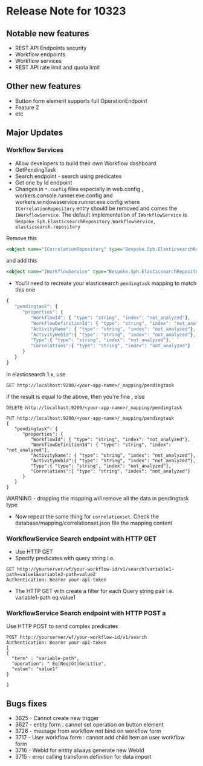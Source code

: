 # Release Note for 10323

## Notable new features
* REST API Endpoints security
* Workflow endpoints
* Workflow services
* REST API rate limit and quota limit

## Other new features
* Button form element supports full OperationEndpoint
* Feature 2
* etc


## Major Updates

### Workflow Services
* Allow developers to build their own Workflow dashboard
* GetPendingTask
* Search endpoint - search using predicates
* Get one by Id endpoint
* Changes in `*.config` files especially in web.config , workers.console.runner.exe.config and workers.windowsservice.runner.exe.config where `ICorrelationRepository` entry should be removed and comes the `IWorkflowService`. The default implementation of `IWorkflowService` is  `Bespoke.Sph.ElasticsearchRepository.WorkflowService, elasticsearch.repository`

Remove this
```xml
<object name="ICorrelationRepository" type="Bespoke.Sph.ElasticsearchRepository.CorrelationRepository, elasticsearch.repository"
```

and add this
```xml
<object name="IWorkflowService" type="Bespoke.Sph.ElasticsearchRepository.WorkflowService, elasticsearch.repository" />
```

* You'll need to recreate your elasticsearch `pendingtask` mapping to match this one

```javascript
{
   "pendingtask": {
      "properties": {
         "WorkflowId": { "type": "string", "index": "not_analyzed"},
         "WorkflowDefinitionId": { "type": "string", "index": "not_analyzed"},
         "ActivityName": { "type": "string", "index": "not_analyzed"},
         "ActivityWebId":{ "type": "string", "index": "not_analyzed"},
         "Type":{ "type": "string", "index": "not_analyzed"},
         "Correlations":{ "type": "string", "index": "not_analyzed"}
      }
   }
}
```
in elasticsearch 1.x, use
```
GET http://localhost:9200/<your-app-name>/_mapping/pendingtask
```
if the result is equal to the above, then you're fine , else
```
DELETE http://localhost:9200/<your-app-name>/_mapping/pendingtask

PUT http://localhost:9200/<your-app-name>/_mapping/pendingtask
{
   "pendingtask": {
      "properties": {
         "WorkflowId": { "type": "string", "index": "not_analyzed"},
         "WorkflowDefinitionId": { "type": "string", "index": "not_analyzed"},
         "ActivityName": { "type": "string", "index": "not_analyzed"},
         "ActivityWebId":{ "type": "string", "index": "not_analyzed"},
         "Type":{ "type": "string", "index": "not_analyzed"},
         "Correlations":{ "type": "string", "index": "not_analyzed"}
      }
   }
}
```

WARNING - dropping the mapping will remove all the data in pendingtask type

* Now repeat the same thing for `correlationset`. Check the database/mapping/correlationset.json file the mapping content



### WorkflowService Search endpoint with HTTP GET
* Use HTTP GET
* Specify predicates with query string i.e.
```
GET http://yourserver/wf/your-workflow-id/v1/search?variable1-path=value1&variable2-path=value2
Authentication: Bearer your-api-token
```
* The HTTP GET with create a filter for each Query string pair i.e. variable1-path eq value1



### WorkflowService Search endpoint with HTTP POST a

 Use HTTP POST to send complex predicates
```
POST http://yourserver/wf/your-workflow-id/v1/search
Authentication: Bearer your-api-token
[
{
  "term" : "variable-path",
  "operation": " Eq|Neq|Gt|Ge|Lt|Le",
  "value": "value1"
}

]
```

## Bugs fixes
* 3625 - Cannot create new trigger
* 3627 - entity form : cannot set operation on button element
* 3726 - message from workflow not bind on workflow form
* 3717 - User workflow form : cannot add child item on user workflow form  
* 3716 - WebId for entity always generate new WebId
* 3715 - error calling transform definition for data import  

